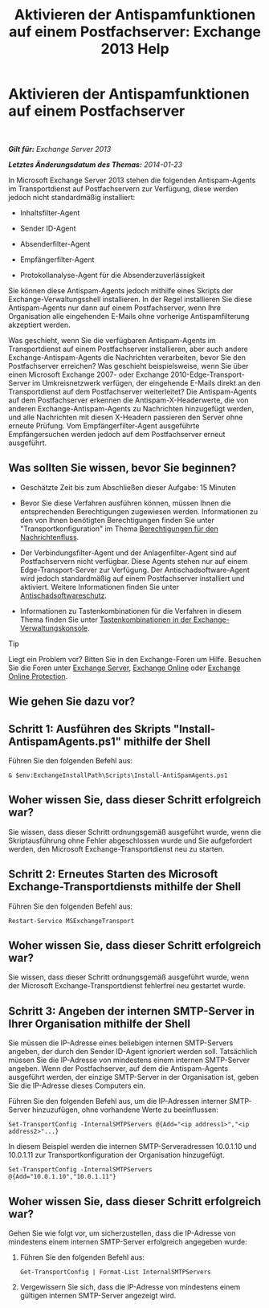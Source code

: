 ﻿---
title: 'Aktivieren der Antispamfunktionen auf einem Postfachserver: Exchange 2013 Help'
TOCTitle: Aktivieren der Antispamfunktionen auf einem Postfachserver
ms:assetid: 59d22c5e-64bc-4879-8ad1-364862b6ba11
ms:mtpsurl: https://technet.microsoft.com/de-de/library/Bb201691(v=EXCHG.150)
ms:contentKeyID: 50475713
ms.date: 04/24/2018
mtps_version: v=EXCHG.150
ms.translationtype: HT
---

# Aktivieren der Antispamfunktionen auf einem Postfachserver

 

_**Gilt für:** Exchange Server 2013_

_**Letztes Änderungsdatum des Themas:** 2014-01-23_

In Microsoft Exchange Server 2013 stehen die folgenden Antispam-Agents im Transportdienst auf Postfachservern zur Verfügung, diese werden jedoch nicht standardmäßig installiert:

  - Inhaltsfilter-Agent

  - Sender ID-Agent

  - Absenderfilter-Agent

  - Empfängerfilter-Agent

  - Protokollanalyse-Agent für die Absenderzuverlässigkeit

Sie können diese Antispam-Agents jedoch mithilfe eines Skripts der Exchange-Verwaltungsshell installieren. In der Regel installieren Sie diese Antispam-Agents nur dann auf einem Postfachserver, wenn Ihre Organisation alle eingehenden E-Mails ohne vorherige Antispamfilterung akzeptiert werden.

Was geschieht, wenn Sie die verfügbaren Antispam-Agents im Transportdienst auf einem Postfachserver installieren, aber auch andere Exchange-Antispam-Agents die Nachrichten verarbeiten, bevor Sie den Postfachserver erreichen? Was geschieht beispielsweise, wenn Sie über einen Microsoft Exchange 2007- oder Exchange 2010-Edge-Transport-Server im Umkreisnetzwerk verfügen, der eingehende E-Mails direkt an den Transportdienst auf dem Postfachserver weiterleitet? Die Antispam-Agents auf dem Postfachserver erkennen die Antispam-X-Headerwerte, die von anderen Exchange-Antispam-Agents zu Nachrichten hinzugefügt werden, und alle Nachrichten mit diesen X-Headern passieren den Server ohne erneute Prüfung. Vom Empfängerfilter-Agent ausgeführte Empfängersuchen werden jedoch auf dem Postfachserver erneut ausgeführt.

## Was sollten Sie wissen, bevor Sie beginnen?

  - Geschätzte Zeit bis zum Abschließen dieser Aufgabe: 15 Minuten

  - Bevor Sie diese Verfahren ausführen können, müssen Ihnen die entsprechenden Berechtigungen zugewiesen werden. Informationen zu den von Ihnen benötigten Berechtigungen finden Sie unter "Transportkonfiguration" im Thema [Berechtigungen für den Nachrichtenfluss](mail-flow-permissions-exchange-2013-help.md).

  - Der Verbindungsfilter-Agent und der Anlagenfilter-Agent sind auf Postfachservern nicht verfügbar. Diese Agents stehen nur auf einem Edge-Transport-Server zur Verfügung. Der Antischadsoftware-Agent wird jedoch standardmäßig auf einem Postfachserver installiert und aktiviert. Weitere Informationen finden Sie unter [Antischadsoftwareschutz](anti-malware-protection-exchange-2013-help.md).

  - Informationen zu Tastenkombinationen für die Verfahren in diesem Thema finden Sie unter [Tastenkombinationen in der Exchange-Verwaltungskonsole](keyboard-shortcuts-in-the-exchange-admin-center-exchange-online-protection-help.md).


> [!TIP]
> Liegt ein Problem vor? Bitten Sie in den Exchange-Foren um Hilfe. Besuchen Sie die Foren unter <A href="https://go.microsoft.com/fwlink/p/?linkid=60612">Exchange Server</A>, <A href="https://go.microsoft.com/fwlink/p/?linkid=267542">Exchange Online</A> oder <A href="https://go.microsoft.com/fwlink/p/?linkid=285351">Exchange Online Protection</A>.



## Wie gehen Sie dazu vor?

## Schritt 1: Ausführen des Skripts "Install-AntispamAgents.ps1" mithilfe der Shell

Führen Sie den folgenden Befehl aus:

    & $env:ExchangeInstallPath\Scripts\Install-AntiSpamAgents.ps1

## Woher wissen Sie, dass dieser Schritt erfolgreich war?

Sie wissen, dass dieser Schritt ordnungsgemäß ausgeführt wurde, wenn die Skriptausführung ohne Fehler abgeschlossen wurde und Sie aufgefordert werden, den Microsoft Exchange-Transportdienst neu zu starten.

## Schritt 2: Erneutes Starten des Microsoft Exchange-Transportdiensts mithilfe der Shell

Führen Sie den folgenden Befehl aus:

    Restart-Service MSExchangeTransport

## Woher wissen Sie, dass dieser Schritt erfolgreich war?

Sie wissen, dass dieser Schritt ordnungsgemäß ausgeführt wurde, wenn der Microsoft Exchange-Transportdienst fehlerfrei neu gestartet wurde.

## Schritt 3: Angeben der internen SMTP-Server in Ihrer Organisation mithilfe der Shell

Sie müssen die IP-Adresse eines beliebigen internen SMTP-Servers angeben, der durch den Sender ID-Agent ignoriert werden soll. Tatsächlich müssen Sie die IP-Adresse von mindestens einem internen SMTP-Server angeben. Wenn der Postfachserver, auf dem die Antispam-Agents ausgeführt werden, der einzige SMTP-Server in der Organisation ist, geben Sie die IP-Adresse dieses Computers ein.

Führen Sie den folgenden Befehl aus, um die IP-Adressen interner SMTP-Server hinzuzufügen, ohne vorhandene Werte zu beeinflussen:

    Set-TransportConfig -InternalSMTPServers @{Add="<ip address1>","<ip address2>"...}

In diesem Beispiel werden die internen SMTP-Serveradressen 10.0.1.10 und 10.0.1.11 zur Transportkonfiguration der Organisation hinzugefügt.

    Set-TransportConfig -InternalSMTPServers @{Add="10.0.1.10","10.0.1.11"}

## Woher wissen Sie, dass dieser Schritt erfolgreich war?

Gehen Sie wie folgt vor, um sicherzustellen, dass die IP-Adresse von mindestens einem internen SMTP-Server erfolgreich angegeben wurde:

1.  Führen Sie den folgenden Befehl aus:
    
        Get-TransportConfig | Format-List InternalSMTPServers

2.  Vergewissern Sie sich, dass die IP-Adresse von mindestens einem gültigen internen SMTP-Server angezeigt wird.

